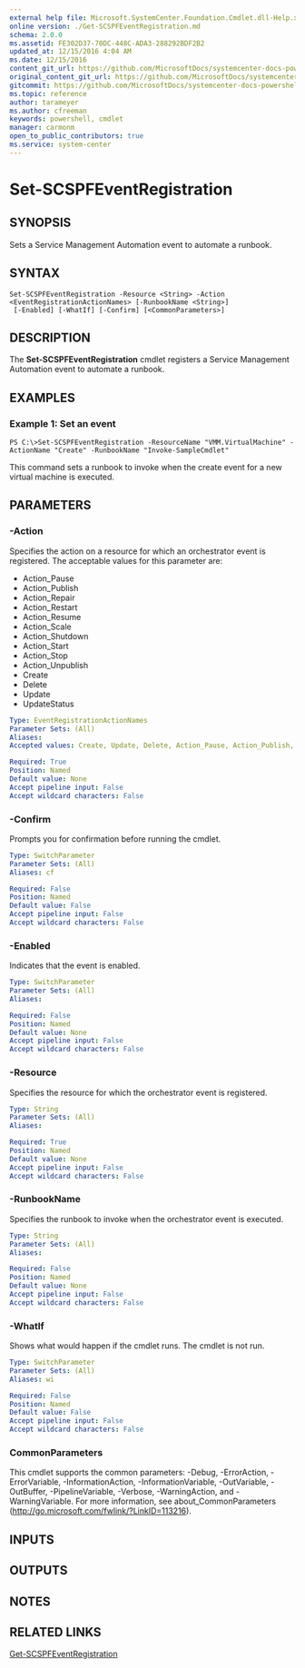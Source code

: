 ```yaml
---
external help file: Microsoft.SystemCenter.Foundation.Cmdlet.dll-Help.xml
online version: ./Get-SCSPFEventRegistration.md
schema: 2.0.0
ms.assetid: FE302D37-70DC-448C-ADA3-288292BDF2B2
updated_at: 12/15/2016 4:04 AM
ms.date: 12/15/2016
content_git_url: https://github.com/MicrosoftDocs/systemcenter-docs-powershell/blob/master/systemcenter-cmdlets/SystemCenter2016/ServiceProviderFoundation/vlatest/Set-SCSPFEventRegistration.md
original_content_git_url: https://github.com/MicrosoftDocs/systemcenter-docs-powershell/blob/master/systemcenter-cmdlets/SystemCenter2016/ServiceProviderFoundation/vlatest/Set-SCSPFEventRegistration.md
gitcommit: https://github.com/MicrosoftDocs/systemcenter-docs-powershell/blob/7df4508c7b907a214e6a8eca76037b06065ef078/systemcenter-cmdlets/SystemCenter2016/ServiceProviderFoundation/vlatest/Set-SCSPFEventRegistration.md
ms.topic: reference
author: tarameyer
ms.author: cfreeman
keywords: powershell, cmdlet
manager: carmonm
open_to_public_contributors: true
ms.service: system-center
---
```


# Set-SCSPFEventRegistration

## SYNOPSIS
Sets a Service Management Automation event to automate a runbook.

## SYNTAX

```
Set-SCSPFEventRegistration -Resource <String> -Action <EventRegistrationActionNames> [-RunbookName <String>]
 [-Enabled] [-WhatIf] [-Confirm] [<CommonParameters>]
```

## DESCRIPTION
The **Set-SCSPFEventRegistration** cmdlet registers a Service Management Automation event to automate a runbook.

## EXAMPLES

### Example 1: Set an event
```
PS C:\>Set-SCSPFEventRegistration -ResourceName "VMM.VirtualMachine" -ActionName "Create" -RunbookName "Invoke-SampleCmdlet"
```

This command sets a runbook to invoke when the create event for a new virtual machine is executed.

## PARAMETERS

### -Action
Specifies the action on a resource for which an orchestrator event is registered.
The acceptable values for this parameter are:

- Action_Pause 
- Action_Publish 
- Action_Repair 
- Action_Restart
- Action_Resume
- Action_Scale
- Action_Shutdown
- Action_Start
- Action_Stop
- Action_Unpublish 
- Create
- Delete
- Update
- UpdateStatus

```yaml
Type: EventRegistrationActionNames
Parameter Sets: (All)
Aliases: 
Accepted values: Create, Update, Delete, Action_Pause, Action_Publish, Action_Repair, Action_Restart, Action_Resume, Action_Scale, Action_Shutdown, Action_Start, Action_Stop, Action_Unpublish, UpdateStatus

Required: True
Position: Named
Default value: None
Accept pipeline input: False
Accept wildcard characters: False
```

### -Confirm
Prompts you for confirmation before running the cmdlet.

```yaml
Type: SwitchParameter
Parameter Sets: (All)
Aliases: cf

Required: False
Position: Named
Default value: False
Accept pipeline input: False
Accept wildcard characters: False
```

### -Enabled
Indicates that the event is enabled.

```yaml
Type: SwitchParameter
Parameter Sets: (All)
Aliases: 

Required: False
Position: Named
Default value: None
Accept pipeline input: False
Accept wildcard characters: False
```

### -Resource
Specifies the resource for which the orchestrator event is registered.

```yaml
Type: String
Parameter Sets: (All)
Aliases: 

Required: True
Position: Named
Default value: None
Accept pipeline input: False
Accept wildcard characters: False
```

### -RunbookName
Specifies the runbook to invoke when the orchestrator event is executed.

```yaml
Type: String
Parameter Sets: (All)
Aliases: 

Required: False
Position: Named
Default value: None
Accept pipeline input: False
Accept wildcard characters: False
```

### -WhatIf
Shows what would happen if the cmdlet runs.
The cmdlet is not run.

```yaml
Type: SwitchParameter
Parameter Sets: (All)
Aliases: wi

Required: False
Position: Named
Default value: False
Accept pipeline input: False
Accept wildcard characters: False
```

### CommonParameters
This cmdlet supports the common parameters: -Debug, -ErrorAction, -ErrorVariable, -InformationAction, -InformationVariable, -OutVariable, -OutBuffer, -PipelineVariable, -Verbose, -WarningAction, and -WarningVariable. For more information, see about_CommonParameters (http://go.microsoft.com/fwlink/?LinkID=113216).

## INPUTS

## OUTPUTS

## NOTES

## RELATED LINKS

[Get-SCSPFEventRegistration](xref:SystemCenter2016/ServiceProviderFoundation/vlatest/Get-SCSPFEventRegistration.md)

